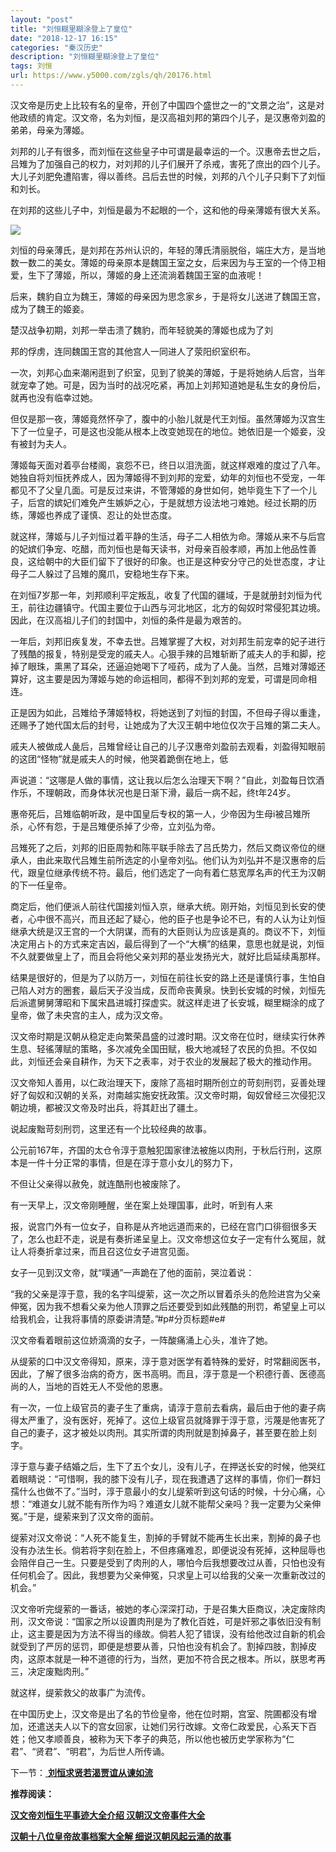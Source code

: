 ```yaml
---
layout: "post"
title: "刘恒糊里糊涂登上了皇位"
date: "2018-12-17 16:15"
categories: "秦汉历史"
description: "刘恒糊里糊涂登上了皇位"
tags: 刘恒
url: https://www.y5000.com/zgls/qh/20176.html
---
```






汉文帝是历史上比较有名的皇帝，开创了中国四个盛世之一的“文景之治”，这是对他政绩的肯定。汉文帝，名为刘恒，是汉高祖刘邦的第四个儿子，是汉惠帝刘盈的弟弟，母亲为薄姬。

刘邦的儿子有很多，而刘恒在这些皇子中可谓是最幸运的一个。汉惠帝去世之后，吕雉为了加强自己的权力，对刘邦的儿子们展开了杀戒，害死了庶出的四个儿子。大儿子刘肥免遭陷害，得以善终。吕后去世的时候，刘邦的八个儿子只剩下了刘恒和刘长。

在刘邦的这些儿子中，刘恒是最为不起眼的一个，这和他的母亲薄姬有很大关系。

![](https://img.y5000.com/uploads/allimg/170428/8-1F42Q41241X8.jpg)

刘恒的母亲薄氏，是刘邦在苏州认识的，年轻的薄氏清丽脱俗，端庄大方，是当地数一数二的美女。薄姬的母亲原本是魏国王室之女，后来因为与王室的一个侍卫相爱，生下了薄姬，所以，薄姬的身上还流淌着魏国王室的血液呢！

后来，魏豹自立为魏王，薄姬的母亲因为思念家乡，于是将女儿送进了魏国王宫，成为了魏王的姬妾。

楚汉战争初期，刘邦一举击溃了魏豹，而年轻貌美的薄姬也成为了刘

邦的俘虏，连同魏国王宫的其他宫人一同进人了荥阳织室织布。

一次，刘邦心血来潮闲逛到了织室，见到了貌美的薄姬，于是将她纳人后宫，当年就宠幸了她。可是，因为当时的战况吃紧，再加上刘邦知道她是私生女的身份后，就再也没有临幸过她。

但仅是那一夜，薄姬竟然怀孕了，腹中的小胎儿就是代王刘恒。虽然薄姬为汉宫生下了一位皇子，可是这也没能从根本上改变她现在的地位。她依旧是一个姬妾，没有被封为夫人。

薄姬每天面对着亭台楼阁，哀怨不已，终日以泪洗面，就这样艰难的度过了八年。她独自将刘恒抚养成人，因为薄姬得不到刘邦的宠爱，幼年的刘恒也不受宠，一年都见不了父皇几面。可是反过来讲，不管薄姬的身世如何，她毕竟生下了一个儿子，后宫的嫔妃们难免产生嫉妒之心，于是就想方设法地刁难她。经过长期的历练，薄姬也养成了谨慎、忍让的处世态度。

就这样，薄姬与儿子刘恒过着平静的生活，母子二人相依为命。薄姬从来不与后宫的妃嫔们争宠、吃醋，而刘恒也是每天读书，对母亲百般孝顺，再加上他品性善良，这给朝中的大臣们留下了很好的印象。也正是这种安分守己的处世态度，才让母子二人躲过了吕雉的魔爪，安稳地生存下来。

在刘恒7岁那一年，刘邦顺利平定叛乱，收复了代国的疆域，于是就册封刘恒为代王，前往边疆镇守。代国主要位于山西与河北地区，北方的匈奴时常侵犯其边境。因此，在汉高祖儿子们的封国中，刘恒的条件是最为艰苦的。

一年后，刘邦旧疾复发，不幸去世。吕雉掌握了大权，对刘邦生前宠幸的妃子进行了残酷的报复，特别是受宠的戚夫人。心狠手辣的吕雉斩断了戚夫人的手和脚，挖掉了眼珠，熏黑了耳朵，还逼迫她喝下了哑药，成为了人彘。当然，吕雉对薄姬还算好，这主要是因为薄姬与她的命运相同，都得不到刘邦的宠爱，可谓是同命相连。

正是因为如此，吕雉给予薄姬特权，将她送到了刘恒的封国，不但母子得以重逢，还赐予了她代国太后的封号，让她成为了大汉王朝中地位仅次于吕雉的第二夫人。

戚夫人被做成人彘后，吕雉曾经让自己的儿子汉惠帝刘盈前去观看，刘盈得知眼前的这团“怪物”就是戚夫人的时候，他哭着跪倒在地上，低

声说道：“这哪是人做的事情，这让我以后怎么治理天下啊？”自此，刘盈每日饮酒作乐，不理朝政，而身体状况也是日渐下滑，最后一病不起，终t年24岁。

惠帝死后，吕雉临朝听政，是中国皇后专权的第一人，少帝因为生母i被吕雉所杀，心怀有怨，于是吕雉便杀掉了少帝，立刘弘为帝。

吕雉死了之后，刘邦的旧臣周勃和陈平联手除去了吕氏势力，然后又商议帝位的继承人，由此来取代吕雉生前所选定的小皇帝刘弘。他们认为刘弘并不是汉惠帝的后代，跟皇位继承传统不符。最后，他们选定了一向有着仁慈宽厚名声的代王为汉朝的下一任皇帝。

商定后，他们便派人前往代国接刘恒入京，继承大统。刚开始，刘恒见到长安的使者，心中很不高兴，而且还起了疑心，他的臣子也是争论不已，有的人认为让刘恒继承大统是汉王宫的一个大阴谋，而有的大臣则认为应该是真的。商议不下，刘恒决定用占卜的方式来定吉凶，最后得到了一个“大横”的结果，意思也就是说，刘恒不久就要做皇上了，而且会将他父亲刘邦的基业发扬光大，就好比启延续禹那样。

结果是很好的，但是为了以防万一，刘恒在前往长安的路上还是谨慎行事，生怕自己陷人对方的圈套，最后天子没当成，反而命丧黄泉。快到长安城的时候，刘恒先后派遣舅舅薄昭和下属宋昌进城打探虚实。就这样走进了长安城，糊里糊涂的成了皇帝，做了未央宫的主人，成为汉文帝。

汉文帝时期是汉朝从稳定走向繁荣昌盛的过渡时期。汉文帝在位时，继续实行休养生息、轻徭薄赋的策略，多次减免全国田赋，极大地减轻了农民的负担。不仅如此，刘恒还会亲自耕作，为天下之表率，对于农业的发展起了极大的推动作用。

汉文帝知人善用，以仁政治理天下，废除了高祖时期所创立的苛刻刑罚，妥善处理好了匈奴和汉朝的关系，对南越实施安抚政策。汉文帝时期，匈奴曾经三次侵犯汉朝边境，都被汉文帝及时出兵，将其赶出了疆土。

说起废黜苛刻刑罚，这里还有一个比较经典的故事。

公元前167年，齐国的太仓令淳于意触犯国家律法被施以肉刑，于秋后行刑，这原本是一件十分正常的事情，但是在淳于意小女儿的努力下，

不但让父亲得以赦免，就连酷刑也被废除了。

有一天早上，汉文帝刚睡醒，坐在案上处理国事，此时，听到有人来

报，说宫门外有一位女子，自称是从齐地远道而来的，已经在宫门口徘徊很多天了，怎么也赶不走，说是有奏折递呈皇上。汉文帝想这位女子一定有什么冤屈，就让人将奏折拿过来，而且召这位女子进宫见面。

女子一见到汉文帝，就“噗通”一声跪在了他的面前，哭泣着说：

“我的父亲是淳于意，我的名字叫缇萦，这一次之所以冒着杀头的危险进宫为父亲伸冤，因为我不想看父亲为他人顶罪之后还要受到如此残酷的刑罚，希望皇上可以给我机会，让我将事情的原委讲清楚。”#p#分页标题#e#

汉文帝看着眼前这位娇滴滴的女子，一阵酸痛涌上心头，准许了她。

从缇萦的口中汉文帝得知，原来，淳于意对医学有着特殊的爱好，时常翻阅医书，因此，了解了很多治病的奇方，医书高明。而且，淳于意是一个积德行善、医德高尚的人，当地的百姓无人不受他的恩惠。

有一次，一位上级官员的妻子生了重病，请淳于意前去看病，最后由于他的妻子病得太严重了，没有医好，死掉了。这位上级官员就降罪于淳于意，污蔑是他害死了自己的妻子，这才被处以肉刑。其实所谓的肉刑就是割掉鼻子，甚至要在脸上刻字。

淳于意与妻子结婚之后，生下了五个女儿，没有儿子，在押送长安的时候，他哭红着眼睛说：“可惜啊，我的膝下没有儿子，现在我遭遇了这样的事情，你们一群妇孺什么也做不了。”当时，淳于意最小的女儿缇萦听到这句话的时候，十分心痛，心想：“难道女儿就不能有所作为吗？难道女儿就不能帮父亲吗？我一定要为父亲伸冤。”于是，缇萦来到了汉文帝的面前。

缇萦对汉文帝说：“人死不能复生，割掉的手臂就不能再生长出来，割掉的鼻子也没有办法生长。倘若将字刻在脸上，不但疼痛难忍，即便说没有死掉，这种屈辱也会陪伴自己一生。只要是受到了肉刑的人，哪怕今后我想要改过从善，只怕也没有任何机会了。因此，我想要为父亲伸冤，只求皇上可以给我的父亲一次重新改过的机会。”

汉文帝听完缇萦的一番话，被她的孝心深深打动，于是召集大臣商议，决定废除肉刑，汉文帝说：“国家之所以设置肉刑是为了教化百姓，可是奸邪之事依旧没有制止，这主要是因为方法不得当的缘故。倘若人犯了错误，没有给他改过自新的机会就受到了严厉的惩罚，即便是想要从善，只怕也没有机会了。割掉四肢，割掉皮肉，这原本就是一种不道德的行为，当然，更加不符合民之根本。所以，朕思考再三，决定废黜肉刑。”

就这样，缇萦救父的故事广为流传。

在中国历史上，汉文帝是出了名的节俭皇帝，他在位时期，宫室、院圃都没有增加，还遣送夫人以下的宫女回家，让她们另行改嫁。文帝仁政爱民，心系天下百姓；他又孝顺善良，被称为天下孝子的典范，所以他也被历史学家称为“仁君”、“贤君”、“明君”，为后世人所传诵。

下一节：[ **刘恒求贤若渴贾谊从谏如流**](https://www.y5000.com/zgls/qh/20177.html)

**推荐阅读：**

[**汉文帝刘恒生平事迹大全介绍 汉朝汉文帝事件大全**](https://www.y5000.com/zgls/qh/20562.html)

[**汉朝十八位皇帝故事档案大全解 细说汉朝风起云涌的故事**](https://www.y5000.com/zgls/qh/21041.html)
